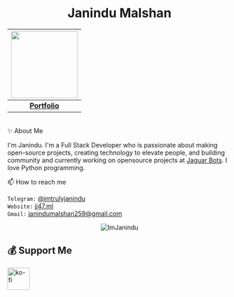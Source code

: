 <p align="center"> <h1 align="center"> Janindu Malshan </h1> </p>

|<a href="https://t.me/imjanindu/"><img src="https://telegra.ph/file/cef8f20ec0e84b67fbbbb.jpg" width="150px" height="150px" /></a> |
|:---------------------------------------------------------------------------------------------------------------------------------------:|
|       **[Portfolio](https://janindu.com)**                                                                                |

<br>✨ About Me

I'm Janindu. I'm a Full Stack Developer who is passionate about making open-source projects, creating technology to elevate people, and building community and currently working on opensource projects at [Jaguar Bots](https://t.me/JaguarBots). I love Python programming.

📫 How to reach me

`Telegram:` [@imtrulyjanindu](https://t.me/About_Janindu) <br>
`Website:` [jj47.ml](https://jj47.ml) <br> 
`Gmail:` janindumalshan259@gmail.com <br>

<p align="center">
	<img src=https://github-readme-stats.vercel.app/api?username=imjanindu&show_icons=true&theme=midnight-purple alt=ImJanindu />
</p>

## 💰 Support Me

<a href="https://ko-fi.com/jaguarbots"><img style="border:0px;height:50px;" align="left" alt="ko-fi" src="https://az743702.vo.msecnd.net/cdn/kofi3.png?v=0"></a>

